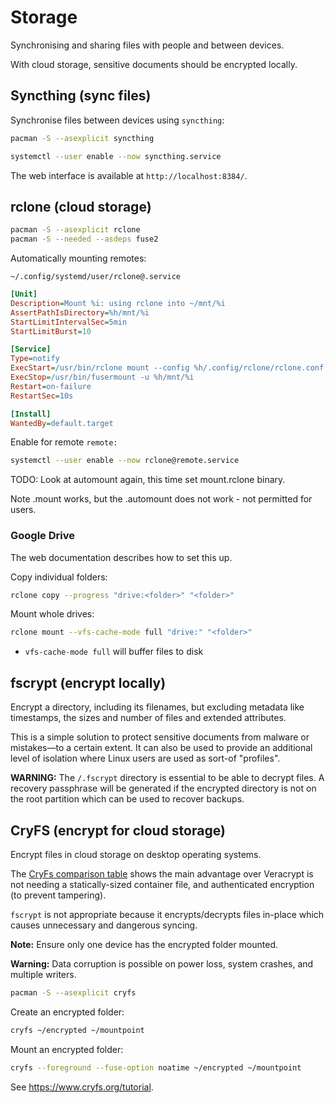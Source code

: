 # Storage

Synchronising and sharing files with people and between devices.

With cloud storage, sensitive documents should be encrypted locally.


## Syncthing (sync files)

Synchronise files between devices using `syncthing`:

```sh
pacman -S --asexplicit syncthing

systemctl --user enable --now syncthing.service
```

The web interface is available at `http://localhost:8384/`.


## rclone (cloud storage)

```sh
pacman -S --asexplicit rclone
pacman -S --needed --asdeps fuse2
```

Automatically mounting remotes:

`~/.config/systemd/user/rclone@.service`
```ini
[Unit]
Description=Mount %i: using rclone into ~/mnt/%i
AssertPathIsDirectory=%h/mnt/%i
StartLimitIntervalSec=5min
StartLimitBurst=10

[Service]
Type=notify
ExecStart=/usr/bin/rclone mount --config %h/.config/rclone/rclone.conf --cache-dir %h/.cache/rclone --vfs-cache-mode full --write-back-cache --mask 027 %i: %h/mnt/%i
ExecStop=/usr/bin/fusermount -u %h/mnt/%i
Restart=on-failure
RestartSec=10s

[Install]
WantedBy=default.target
```

Enable for remote `remote:`

```sh
systemctl --user enable --now rclone@remote.service
```

TODO: Look at automount again, this time set mount.rclone binary.

Note .mount works, but the .automount does not work - not permitted for users.


### Google Drive

The web documentation describes how to set this up.

Copy individual folders:

```sh
rclone copy --progress "drive:<folder>" "<folder>"
```

Mount whole drives:

```sh
rclone mount --vfs-cache-mode full "drive:" "<folder>"
```

* `vfs-cache-mode full` will buffer files to disk



## fscrypt (encrypt locally)

Encrypt a directory, including its filenames, but excluding metadata like timestamps, the sizes and number of files and extended attributes.

This is a simple solution to protect sensitive documents from malware or mistakes—to a certain extent. It can also be used to provide an additional level of isolation where Linux users are used as sort-of "profiles".

**WARNING:** The `/.fscrypt` directory is essential to be able to decrypt files. A recovery passphrase will be generated if the encrypted directory is not on the root partition which can be used to recover backups.



## CryFS (encrypt for cloud storage)

Encrypt files in cloud storage on desktop operating systems.

The [CryFs comparison table](https://www.cryfs.org/comparison) shows the main advantage over Veracrypt is not needing a statically-sized container file, and authenticated encryption (to prevent tampering).

`fscrypt` is not appropriate because it encrypts/decrypts files in-place which causes unnecessary and dangerous syncing.

**Note:** Ensure only one device has the encrypted folder mounted.

**Warning:** Data corruption is possible on power loss, system crashes, and multiple writers.

```sh
pacman -S --asexplicit cryfs
```

Create an encrypted folder:

```sh
cryfs ~/encrypted ~/mountpoint
```

Mount an encrypted folder:

```sh
cryfs --foreground --fuse-option noatime ~/encrypted ~/mountpoint
```

See <https://www.cryfs.org/tutorial>.
